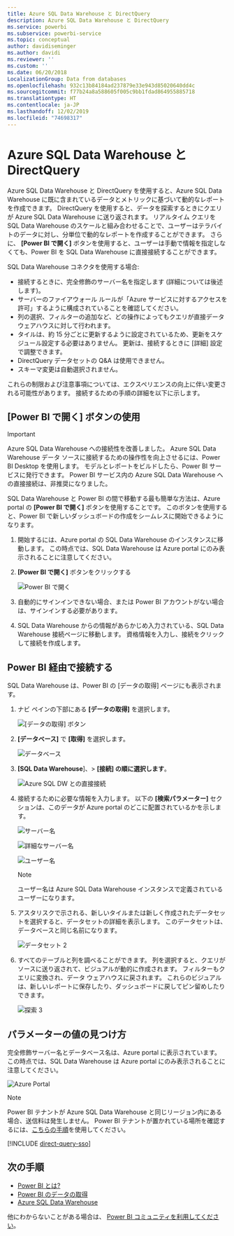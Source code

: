 ```yaml
---
title: Azure SQL Data Warehouse と DirectQuery
description: Azure SQL Data Warehouse と DirectQuery
ms.service: powerbi
ms.subservice: powerbi-service
ms.topic: conceptual
author: davidiseminger
ms.author: davidi
ms.reviewer: ''
ms.custom: ''
ms.date: 06/20/2018
LocalizationGroup: Data from databases
ms.openlocfilehash: 932c13b84184ad237879e33e943d85020640dd4c
ms.sourcegitcommit: f77b24a8a588605f005c9bb1fdad864955885718
ms.translationtype: HT
ms.contentlocale: ja-JP
ms.lasthandoff: 12/02/2019
ms.locfileid: "74698317"
---
```

# <a name="azure-sql-data-warehouse-with-directquery"></a>Azure SQL Data Warehouse と DirectQuery

Azure SQL Data Warehouse と DirectQuery を使用すると、Azure SQL Data Warehouse に既に含まれているデータとメトリックに基づいて動的なレポートを作成できます。 DirectQuery を使用すると、データを探索するときにクエリが Azure SQL Data Warehouse に送り返されます。 リアルタイム クエリを SQL Data Warehouse のスケールと組み合わせることで、ユーザーはテラバイトのデータに対し、分単位で動的なレポートを作成することができます。 さらに、 **[Power BI で開く]** ボタンを使用すると、ユーザーは手動で情報を指定しなくても、Power BI を SQL Data Warehouse に直接接続することができます。

SQL Data Warehouse コネクタを使用する場合:

* 接続するときに、完全修飾のサーバー名を指定します (詳細については後述します)。
* サーバーのファイアウォール ルールが「Azure サービスに対するアクセスを許可」するように構成されていることを確認してください。
* 列の選択、フィルターの追加など、どの操作によってもクエリが直接データ ウェアハウスに対して行われます。
* タイルは、約 15 分ごとに更新するように設定されているため、更新をスケジュール設定する必要はありません。  更新は、接続するときに [詳細] 設定で調整できます。
* DirectQuery データセットの Q&A は使用できません。
* スキーマ変更は自動選択されません。

これらの制限および注意事項については、エクスペリエンスの向上に伴い変更される可能性があります。 接続するための手順の詳細を以下に示します。

## <a name="using-the-open-in-power-bi-button"></a>[Power BI で開く] ボタンの使用

> [!Important]
> Azure SQL Data Warehouse への接続性を改善しました。  Azure SQL Data Warehouse データ ソースに接続するための操作性を向上させるには、Power BI Desktop を使用します。  モデルとレポートをビルドしたら、Power BI サービスに発行できます。  Power BI サービス内の Azure SQL Data Warehouse への直接接続は、非推奨になりました。

SQL Data Warehouse と Power BI の間で移動する最も簡単な方法は、Azure portal の **[Power BI で開く]** ボタンを使用することです。 このボタンを使用すると、Power BI で新しいダッシュボードの作成をシームレスに開始できるようになります。

1. 開始するには、Azure portal の SQL Data Warehouse のインスタンスに移動します。 この時点では、SQL Data Warehouse は Azure portal にのみ表示されることに注意してください。

2. **[Power BI で開く]** ボタンをクリックする

    ![Power BI で開く](media/service-azure-sql-data-warehouse-with-direct-connect/openinpowerbi.png)

3. 自動的にサインインできない場合、または Power BI アカウントがない場合は、サインインする必要があります。

4. SQL Data Warehouse からの情報があらかじめ入力されている、SQL Data Warehouse 接続ページに移動します。 資格情報を入力し、接続をクリックして接続を作成します。

## <a name="connecting-through-power-bi"></a>Power BI 経由で接続する

SQL Data Warehouse は、Power BI の [データの取得] ページにも表示されます。 

1. ナビ ペインの下部にある **[データの取得]** を選択します。  

    ![[データの取得] ボタン](media/service-azure-sql-data-warehouse-with-direct-connect/getdatabutton.png)

2. **[データベース]** で **[取得]** を選択します。

    ![データベース](media/service-azure-sql-data-warehouse-with-direct-connect/databases.png)

3. **[SQL Data Warehouse**]、\> **[接続] の順に選択します**。

    ![Azure SQL DW との直接接続](media/service-azure-sql-data-warehouse-with-direct-connect/azuresqldatawarehouseconnect.png)

4. 接続するために必要な情報を入力します。 以下の **[検索パラメーター]** セクションは、このデータが Azure portal のどこに配置されているかを示します。

    ![サーバー名](media/service-azure-sql-data-warehouse-with-direct-connect/servername.png)

    ![詳細なサーバー名](media/service-azure-sql-data-warehouse-with-direct-connect/servernamewithadvanced.png)

    ![ユーザー名](media/service-azure-sql-data-warehouse-with-direct-connect/username.png)

   > [!NOTE]
   > ユーザー名は Azure SQL Data Warehouse インスタンスで定義されているユーザーになります。

5. アスタリスクで示される、新しいタイルまたは新しく作成されたデータセットを選択すると、データセットの詳細を表示します。 このデータセットは、データベースと同じ名前になります。

    ![データセット 2](media/service-azure-sql-data-warehouse-with-direct-connect/dataset2.png)

6. すべてのテーブルと列を調べることができます。 列を選択すると、クエリがソースに送り返されて、ビジュアルが動的に作成されます。 フィルターもクエリに変換され、データ ウェアハウスに戻されます。 これらのビジュアルは、新しいレポートに保存したり、ダッシュボードに戻してピン留めしたりできます。

    ![探索 3](media/service-azure-sql-data-warehouse-with-direct-connect/explore3.png)

## <a name="finding-parameter-values"></a>パラメーターの値の見つけ方

完全修飾サーバー名とデータベース名は、Azure portal に表示されています。 この時点では、SQL Data Warehouse は Azure portal にのみ表示されることに注意してください。

![Azure Portal](media/service-azure-sql-data-warehouse-with-direct-connect/azureportal.png)

> [!NOTE]
> Power BI テナントが Azure SQL Data Warehouse と同じリージョン内にある場合、送信料は発生しません。 Power BI テナントが置かれている場所を確認するには、[こちらの手順](https://docs.microsoft.com/power-bi/service-admin-where-is-my-tenant-located)を使用してください。

[!INCLUDE [direct-query-sso](includes/direct-query-sso.md)]

## <a name="next-steps"></a>次の手順

* [Power BI とは?](fundamentals/power-bi-overview.md)  
* [Power BI のデータの取得](service-get-data.md)  
* [Azure SQL Data Warehouse](/azure/sql-data-warehouse/sql-data-warehouse-overview-what-is/)

他にわからないことがある場合は、 [Power BI コミュニティを利用してください](https://community.powerbi.com/)。
